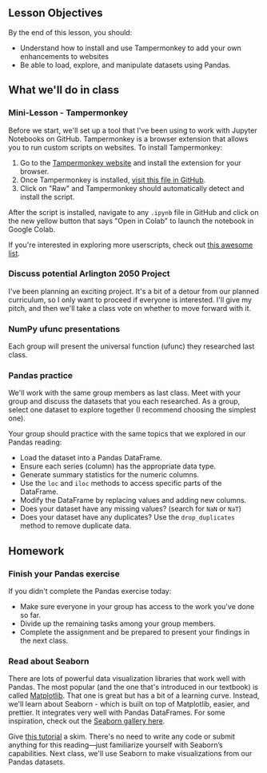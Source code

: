 <!--
Instructor notes: 
-->
## Lesson Objectives
By the end of this lesson, you should:
- Understand how to install and use Tampermonkey to add your own enhancements to websites
- Be able to load, explore, and manipulate datasets using Pandas.

## What we'll do in class

### Mini-Lesson - Tampermonkey
Before we start, we'll set up a tool that I've been using to work with Jupyter Notebooks on GitHub. Tampermonkey is a browser extension that allows you to run custom scripts on websites. To install Tampermonkey:

1. Go to the [Tampermonkey website](https://www.tampermonkey.net/) and install the extension for your browser.
2. Once Tampermonkey is installed, [visit this file in GitHub](https://github.com/MrJonesAPS/userscripts/blob/main/jupyter_github_colab.user.js).
3. Click on "Raw" and Tampermonkey should automatically detect and install the script.

After the script is installed, navigate to any `.ipynb` file in GitHub and click on the new yellow button that says "Open in Colab" to launch the notebook in Google Colab.

If you're interested in exploring more userscripts, check out [this awesome list](https://github.com/awesome-scripts/awesome-userscripts).

### Discuss potential Arlington 2050 Project
I've been planning an exciting project. It's a bit of a detour from our planned curriculum, so I only want to proceed if everyone is interested. I'll give my pitch, and then we'll take a class vote on whether to move forward with it.

### NumPy ufunc presentations
Each group will present the universal function (ufunc) they researched last class.

### Pandas practice
We'll work with the same group members as last class. Meet with your group and discuss the datasets that you each researched. As a group, select one dataset to explore together (I recommend choosing the simplest one).

Your group should practice with the same topics that we explored in our Pandas reading:
- Load the dataset into a Pandas DataFrame.
- Ensure each series (column) has the appropriate data type.
- Generate summary statistics for the numeric columns.
- Use the `loc` and `iloc` methods to access specific parts of the DataFrame.
- Modify the DataFrame by replacing values and adding new columns.
- Does your dataset have any missing values? (search for `NaN` or `NaT`)
- Does your dataset have any duplicates? Use the `drop_duplicates` method to remove duplicate data.

## Homework

### Finish your Pandas exercise
If you didn't complete the Pandas exercise today:
- Make sure everyone in your group has access to the work you've done so far.
- Divide up the remaining tasks among your group members.
- Complete the assignment and be prepared to present your findings in the next class.

### Read about Seaborn
There are lots of powerful data visualization libraries that work well with Pandas. The most popular (and the one that's introduced in our textbook) is called [Matplotlib](https://matplotlib.org/). That one is great but has a bit of a learning curve. Instead, we'll learn about Seaborn - which is built on top of Matplotlib, easier, and prettier. It integrates very well with Pandas DataFrames. For some inspiration, check out the [Seaborn gallery here](https://seaborn.pydata.org/examples/index.html).

Give [this tutorial](https://seaborn.pydata.org/tutorial.html) a skim. There's no need to write any code or submit anything for this reading—just familiarize yourself with Seaborn’s capabilities. Next class, we'll use Seaborn to make visualizations from our Pandas datasets.
